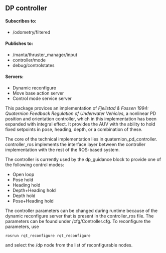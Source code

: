 ## DP controller

#### Subscribes to:
* /odometry/filtered

#### Publishes to:
* /manta/thruster_manager/input
* controller/mode
* debug/controlstates

#### Servers:
* Dynamic reconfigure
* Move base action server
* Control mode service server


This package provices an implementation of _Fjellstad & Fossen 1994: Quaternion Feedback Regulation of Underwater Vehicles_,
a nonlinear PD position and orientation controller, which in this implementation has been expanded with integral effect.
It provides the AUV with the ability to hold fixed setpoints in pose, heading, depth, or a combination of these.

The core of the technical implementation lies in quaternion_pd_controller. controller_ros implements the interface layer between
the controller implementation with the rest of the ROS-based system.

The controller is currently used by the dp_guidance block to provide one of the following control modes:
* Open loop         
* Pose hold         
* Heading hold   
* Depth+Heading hold
* Depth hold      
* Pose+Heading hold


The controller parameters can be changed during runtime because of the dynamic reconfigure server that is present
in the controller_ros file. The parameters can be found under /cfg/Controller.cfg. To reconfigure the parameters, use
```
rosrun rqt_reconfigure rqt_reconfigure
```
and select the /dp node from the list of reconfigurable nodes.
